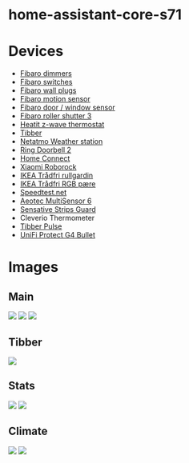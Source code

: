 # home-assistant-core-s71
# Devices
* [Fibaro dimmers](https://www.fibaro.com/no/products/dimmer-2-lysstyrkekontroll/)
* [Fibaro switches](https://www.fibaro.com/no/products/switches/)
* [Fibaro wall plugs](https://www.fibaro.com/no/products/smart-stikkontakt-wall-plug/)
* [Fibaro motion sensor](https://www.fibaro.com/no/products/bevegelsessensor-motion-sensor/)
* [Fibaro door / window sensor](https://www.fibaro.com/no/products/door-window-sensor/)
* [Fibaro roller shutter 3](https://www.fibaro.com/no/products/smart-roller-shutter/)
* [Heatit z-wave thermostat](https://www.heatit.com/heating-control/floor-heating-thermostats/heatit-z-wave-thermostat/)
* [Tibber](https://tibber.com/no/)
* [Netatmo Weather station](https://www.netatmo.com/no-no/weather/weatherstation)
* [Ring Doorbell 2](https://shop.ring.com/products/video-doorbell-2)
* [Home Connect](https://www.home-connect.com/no/no/)
* [Xiaomi Roborock](https://en.roborock.com/)
* [IKEA Trådfri rullgardin](https://www.ikea.com/no/no/p/fyrtur-lystett-rullegardin-tradlos-batteridrevet-gra-90408170/)
* [IKEA Trådfri RGB pære](https://www.ikea.com/no/no/p/tradfri-led-paere-e27-600-lumen-kan-dimmes-tradlost-farge-og-varmhvit-til-kaldhvit-farge-og-hvitt-spektrum-globe-opalhvit-00408612/)
* [Speedtest.net](https://www.speedtest.net/)
* [Aeotec MultiSensor 6](https://aeotec.com/z-wave-sensor/)
* [Sensative Strips Guard](https://sensative.com/sensors/strips-zwave/guard/)
* Cleverio Thermometer
* [Tibber Pulse](https://tibber.com/no/produkt/pulse)
* [UniFi Protect G4 Bullet](https://store.ui.com/collections/unifi-protect-cameras/products/unifi-protect-g4-bullet-camera)

# Images

## Main
![](doc/images/ha_main.png)
![](doc/images/ha_etg_1.png)
![](doc/images/ha_etg_2.png)

## Tibber
![](doc/images/ha_tibber.png)

## Stats
![](doc/images/ha_stats_power.png)
![](doc/images/ha_stats_light.png)

## Climate
![](doc/images/ha_climate.png)
![](doc/images/ha_climate_outside.png)